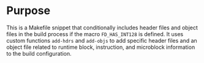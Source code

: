 # Purpose
This is a Makefile snippet that conditionally includes header files and object files in the build process if the macro `FD_HAS_INT128` is defined. It uses custom functions `add-hdrs` and `add-objs` to add specific header files and an object file related to runtime block, instruction, and microblock information to the build configuration.
